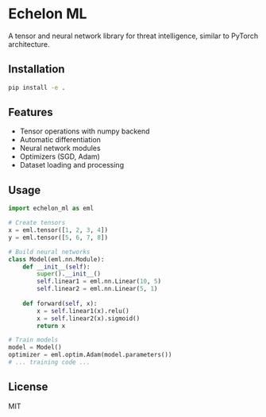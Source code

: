 # Echelon ML

A tensor and neural network library for threat intelligence, similar to PyTorch architecture.

## Installation

```bash
pip install -e .
```

## Features

- Tensor operations with numpy backend
- Automatic differentiation
- Neural network modules
- Optimizers (SGD, Adam)
- Dataset loading and processing

## Usage

```python
import echelon_ml as eml

# Create tensors
x = eml.tensor([1, 2, 3, 4])
y = eml.tensor([5, 6, 7, 8])

# Build neural networks
class Model(eml.nn.Module):
    def __init__(self):
        super().__init__()
        self.linear1 = eml.nn.Linear(10, 5)
        self.linear2 = eml.nn.Linear(5, 1)
    
    def forward(self, x):
        x = self.linear1(x).relu()
        x = self.linear2(x).sigmoid()
        return x

# Train models
model = Model()
optimizer = eml.optim.Adam(model.parameters())
# ... training code ...
```

## License

MIT

